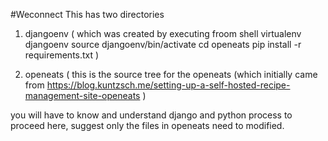 #Weconnect
This has two directories
1. djangoenv ( which was created by executing froom shell 
              virtualenv djangoenv
              source djangoenv/bin/activate
              cd openeats
              pip install -r requirements.txt )
             
2. openeats ( this is the source tree for the openeats (which initially came from 
              https://blog.kuntzsch.me/setting-up-a-self-hosted-recipe-management-site-openeats )

you will have to know and understand django and python process to proceed here, suggest only the files
in openeats need to modified.

